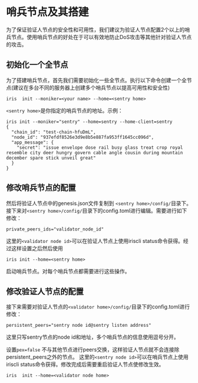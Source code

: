 # 哨兵节点及其搭建

为了保证验证人节点的安全性和可用性，我们建议为验证人节点配置2个以上的哨兵节点。使用哨兵节点的好处在于可以有效地防止DoS攻击等其他针对验证人节点的攻击。

## 初始化一个全节点

为了搭建哨兵节点，首先我们需要初始化一些全节点。执行以下命令创建一个全节点(建议在多台不同的服务器上创建多个哨兵节点以提高可用性和安全性)
```
iris  init --moniker=<your name> --home=<sentry home>
```
`<sentry home>`是你指定的哨兵节点的地址。示例：
```
iris init --moniker="sentry" --home=sentry --home-client=sentry
{
  "chain_id": "test-chain-hfuDmL",
  "node_id": "937efdf8526e3d9e8b5e887fa953ff1645cc096d",
  "app_message": {
    "secret": "issue envelope dose rail busy glass treat crop royal resemble city deer hungry govern cable angle cousin during mountain december spare stick unveil great"
  }
}
```


## 修改哨兵节点的配置

然后将验证人节点中的genesis.json文件复制到 `<sentry home>/config/`目录下。接下来对`<sentry home>/config/`目录下的config.toml进行编辑。需要进行如下修改：
```
private_peers_ids="validator_node_id"
```

这里的`<validator node id>`可以在验证人节点上使用iriscli status命令获得。经过这样设置之后然后使用

```
iris init --home=<sentry home>
```

启动哨兵节点。对每个哨兵节点都需要进行这些操作。

## 修改验证人节点的配置

接下来需要对验证人节点的`<validator home>/config/`目录下的config.toml进行修改：

```
persistent_peers="sentry node id@sentry listen address" 
```

这里只写sentry节点的node id和地址，多个哨兵节点的信息使用逗号分开。

设置`pex=false` 不与其他节点进行peers交换，这样验证人节点就不会连接除persistent_peers之外的节点。
这里的`<sentry node id>`可以在哨兵节点上使用iriscli status命令获得。修改完成后需要重启验证人节点使修改生效。

```
iris  init --home=<validator node home>
```
